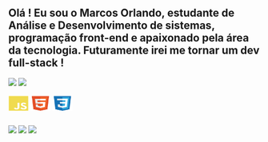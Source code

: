 ## Olá ! Eu sou o Marcos Orlando, estudante de Análise e Desenvolvimento de sistemas, programação front-end e apaixonado pela área da tecnologia. Futuramente irei me tornar um dev full-stack !
<div>
<img height="200em" src="https://github-readme-stats.vercel.app/api?username=mnwz&show_icons=true&theme=midnight-purple&count_private=true)"/>
<img height="200em" src="https://github-readme-stats.vercel.app/api/top-langs/?username=mnwz&theme=midnight-purple" </>
</div>

<div style="display: inline_block"><br>
  <img align="center" alt="Mnwz-Js" height="30" width="40" src="https://raw.githubusercontent.com/devicons/devicon/master/icons/javascript/javascript-plain.svg">
  <img align="center" alt="Rafa-HTML" height="30" width="40" src="https://raw.githubusercontent.com/devicons/devicon/master/icons/html5/html5-original.svg">
  <img align="center" alt="Rafa-CSS" height="30" width="40" src="https://raw.githubusercontent.com/devicons/devicon/master/icons/css3/css3-original.svg">
</div>

  ##
 
<div> 
  <a href="https://www.instagram.com/lmarcos.orlando/" target="_blank"><img src="https://img.shields.io/badge/-Instagram-%23E4405F?style=for-the-badge&logo=instagram&logoColor=white" target="_blank"></a>
 	<a href="https://www.twitch.tv/https://www.twitch.tv/lmnw" target="_blank"><img src="https://img.shields.io/badge/Twitch-9146FF?style=for-the-badge&logo=twitch&logoColor=white" target="_blank"></a>
  <a href="https://www.linkedin.com/in/marcosorlando/" target="_blank"><img src="https://img.shields.io/badge/-LinkedIn-%230077B5?style=for-the-badge&logo=linkedin&logoColor=white" target="_blank"></a> 
  
</div>
